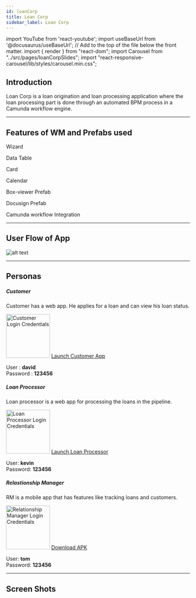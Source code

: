 ```yaml
---
id: loanCorp
title: Loan Corp
sidebar_label: Loan Corp
---
```


import YouTube from 'react-youtube';
import useBaseUrl from '@docusaurus/useBaseUrl'; // Add to the top of the file below the front matter.
import { render } from "react-dom";
import Carousel from "../src/pages/loanCorpSlides";
import "react-responsive-carousel/lib/styles/carousel.min.css";


## Introduction

Loan Corp is a loan origination and loan processing  application where the loan processing part is done through an automated BPM process in a Camunda workflow engine.

<YouTube videoId="Fhie1OW8SOY" />

---

## Features of WM and Prefabs used

<!-- 1. **Form wizard**
2. **Data table**
3. **Cards**
4. **Calendar**
5. **Box-viewer prefab**
6. **Docusign prefab**
7. **Camunda workflow integration** -->
<div className="container margin-top--lg">
  <div className="row">
    <div className="col text--center padding--none">
      <span className="fe-icon wizard"></span>
      <p>Wizard</p>
    </div>
    <div className="col text--center padding--none">
      <span className="fe-icon data-table"></span>
      <p>Data Table</p>
    </div>
    <div className="col text--center padding--none">
      <span className="fe-icon card"></span>
      <p>Card</p>
    </div>
    <div className="col text--center padding--none">
      <span className="fe-icon calendar"></span>
      <p>Calendar</p>
    </div>
  </div>
  <div className="row">
    <div className="col col--1"></div>
    <div className="col text--center padding--none">
      <span className="fe-icon box-viewer padding--sm"></span>
      <p>Box-viewer Prefab</p>
    </div>
    <div className="col text--center padding--none">
      <span className="fe-icon docusign padding--xs"></span>
      <p>Docusign Prefab</p>
    </div>
    <div className="col text--center padding--none">
      <span className="fe-icon camunda padding--none"></span>
      <p>Camunda workflow Integration</p>
    </div>
    <div className="col col--1"></div>
  </div>
</div>


---

## User Flow of App

![alt text](/img/loanCorp/workflow.svg 'Loan Corp') 

<!-- - The user flow starts with a customer looking at the details of a suggested product of this particular finance provider. He likes the product, in this case a mortgage and opts to apply for it.
- He is provided with a multi stage form where he gets a preview of his profile information in the first section.
- In the second section he provides the Property details with address.
- In the third section he provides the mortgage details and then uploads the required document.
In this case a sample W2 form.  
- The loan application gets generated on submission and moves to the Loan processor app. 
- On login into his app the loan processing officer can see this “New Loan” application. He goes to the details and processes the W2 section of the application.
- On submission of details the Camunda workflow engine process gets invoked.
- If the loan amount is less than 30 times the wages it gets auto approved by the BPM engine automatically. 
- If the loan amount is more than 60 times the wage than the loan gets rejected automatically by the BPM engine. And if the wage is somewhere in between these two conditions then loan status gets changed to “Site Visit”. A notification goes to the mobile app of the Relationship Manager requesting him for a site visit for that particular loan. 
- The RM pays the property a visit and sends his feedback to the loan processor via his mobile app.
- This triggers the change of the loan status to “Final review” from “Site visit”.
- The Loan processor views this feedback in his app and manually decides to either approve or reject the loan.
- This invokes another camunda process to update the loan status to Approve or Reject. -->


---

## Personas

<!-- 1. Relationship Manager, it is a mobile application that has features like tracking loans and customers.

  - It also has a part where he can provide feedback about mortgage properties if requested for a site visit by the back office processor.
  - User: tom
  - Password: 123456
  - APK url: https://docs.google.com/document/d/19YxI_PJwFSJDIqHJLvDfP53cFihg18nDoU524x


2. Customer has a web app. He applies for a loan and can view his loan status.
  - User: david
  - Password: 123456

3. Loan processor is a web app for processing the loans in the pipeline.
  - User: kevin
  - Password: 123456 -->

<section>
  <div className="container">
    <div className="row">
      <div className="col card text--center margin--sm padding--none">
        <div className="">
          <h5 className="card__header margin-bottom--none padding-horiz--none">
            Customer
          </h5>
          <div className="card__body">
            <p>Customer has a web app. He applies for a loan and can view his loan status.</p>
            <img alt="Customer Login Credentials" src={useBaseUrl('img/loanCorp/customer.png')} height="120px"/>
            <a href="http://pkcm4t2v2gzf.cloud.wavemakeronline.com/Herdius/#/myAccount" target="_blank" className="button button--primary button--outline margin-bottom--sm">Launch Customer App</a>
            <p>User : <b>david</b> <br/> Password : <b>123456</b></p>
          </div>
        </div>
      </div>
      <div className="col card text--center margin--sm padding--none">
        <div className="">
          <h5 className="card__header margin-bottom--none padding-horiz--none">
            Loan Processor
          </h5>
          <div className="card__body">
            <p>Loan processor is a web app for processing the loans in the pipeline.</p>
            <img alt="Loan Processor Login Credentials" src={useBaseUrl('img/loanCorp/loan_processor.png')} height="120px"/>
            <a href="http://pk51rnzxw91h.cloud.wavemakeronline.com/LoanProcessor/#/Main" target="_blank" className="button button--primary button--outline margin-bottom--sm">Launch Loan Processor</a>
            <p>User: <b>kevin</b> <br/> Password: <b>123456</b></p>
          </div>
        </div>
      </div>
      <div className="col card text--center margin--sm padding--none">
        <div className="">
          <h5 className="card__header margin-bottom--none padding-horiz--none">
            Relastionship Manager
          </h5>
          <div className="card__body">
          <p>RM is a mobile app that has features like tracking loans and customers.</p>
          <img alt="Relationship Manager Login Credentials" src={useBaseUrl('img/loanCorp/relationship_manager.png')} height="120px"/>
            <a href={useBaseUrl('img/loanCorp/loanCorp_RM.apk')} target="_blank" download className="button button--primary button--outline margin-bottom--sm">Download APK</a>
            <p>User: <b>tom</b> <br/> Password: <b>123456</b></p>
          </div>
        </div>
      </div>
    </div>
  </div>
</section>


---

## Screen Shots

<Carousel />

<!-- ![alt text](/img/loanCorp/LoanCorp1.png 'Loan Corp') -->


